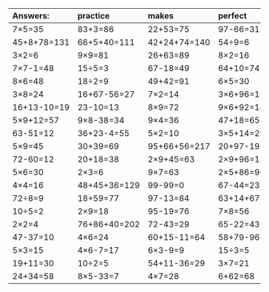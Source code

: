 | Answers: | practice | makes | perfect | ! |
| :--- | :--- | :--- | :--- | :--- |
| 7×5=35 | 83+3=86 | 22+53=75 | 97-66=31 | 30÷5=6 | 
| 45+8+78=131 | 66+5+40=111 | 42+24+74=140 | 54÷9=6 | 8×5-24=16 | 
| 3×2=6 | 9×9=81 | 26+63=89 | 8×2=16 | 20÷5=4 | 
| 7×7-1=48 | 15÷5=3 | 67-18=49 | 64+10=74 | 5×3+90=105 | 
| 8×6=48 | 18÷2=9 | 49+42=91 | 6×5=30 | 31+62=93 | 
| 3×8=24 | 16+67-56=27 | 7×2=14 | 3×6+96=114 | 30-1=29 | 
| 16+13-10=19 | 23-10=13 | 8×9=72 | 9×6+92=146 | 3×5=15 | 
| 5×9+12=57 | 9×8-38=34 | 9×4=36 | 47+18=65 | 7×6=42 | 
| 63-51=12 | 36+23-4=55 | 5×2=10 | 3×5+14=29 | 35+37=72 | 
| 5×9=45 | 30+39=69 | 95+66+56=217 | 20+97-19=98 | 9×2=18 | 
| 72-60=12 | 20+18=38 | 2×9+45=63 | 2×9+96=114 | 9×4+99=135 | 
| 5×6=30 | 2×3=6 | 9×7=63 | 2×5+86=96 | 41+86+88=215 | 
| 4×4=16 | 48+45+36=129 | 99-99=0 | 67-44=23 | 6×1=6 | 
| 72÷8=9 | 18+59=77 | 97-13=84 | 63+14+67=144 | 64-63=1 | 
| 10÷5=2 | 2×9=18 | 95-19=76 | 7×8=56 | 9×8=72 | 
| 2×2=4 | 76+86+40=202 | 72-43=29 | 65-22=43 | 78-68=10 | 
| 47-37=10 | 4×6=24 | 60+15-11=64 | 58+79-96=41 | 6×9=54 | 
| 5×3=15 | 4×6-7=17 | 6×3-9=9 | 15÷3=5 | 36+46-69=13 | 
| 19+11=30 | 10÷2=5 | 54+11-36=29 | 3×7=21 | 6×6=36 | 
| 24+34=58 | 8×5-33=7 | 4×7=28 | 6+62=68 | 7×7=49 | 
